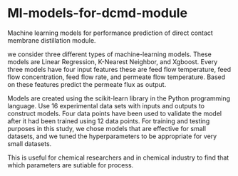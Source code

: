 # Ml-models-for-dcmd-module
Machine learning models for performance prediction of direct contact membrane distillation module.


we consider three different types of machine-learning models. These models are Linear Regression, K-Nearest Neighbor, 
and Xgboost. Every three models have four input features these are feed flow temperature, feed flow concentration, feed flow rate, 
and permeate flow temperature. Based on these features predict the permeate flux as output.

Models are created using the scikit-learn library in the Python programming language.
Use 16 experimental data sets with inputs and outputs to construct models. Four data points have been used to validate the model after it had been trained using 12 data points. For training and testing purposes in this study, we chose models that are effective for small datasets, and we tuned the hyperparameters to be appropriate for very small datasets.

This is useful for chemical researchers and in chemical industry to find that which parameters are sutiable for process.
